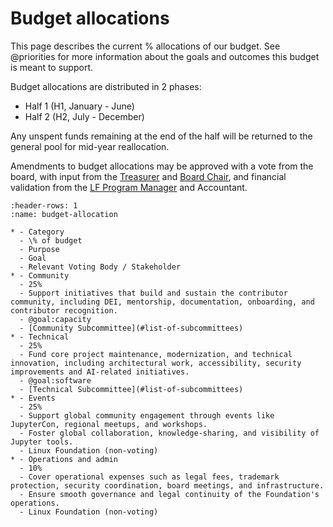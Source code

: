 # Budget allocations

This page describes the current % allocations of our budget.
See @priorities for more information about the goals and outcomes this budget is meant to support.

Budget allocations are distributed in 2 phases:

- Half 1 (H1, January - June)
- Half 2 (H2, July - December)

Any unspent funds remaining at the end of the half will be returned to the general pool for mid-year reallocation.

Amendments to budget allocations may be approved with a vote from the board, with input from the [Treasurer](#role:treasurer) and [Board Chair](#role:chair), and financial validation from the [LF Program Manager](#role:program-manager) and Accountant.

```{list-table} Budget Allocation by Category
:header-rows: 1
:name: budget-allocation

* - Category
  - \% of budget
  - Purpose
  - Goal
  - Relevant Voting Body / Stakeholder
* - Community
  - 25%
  - Support initiatives that build and sustain the contributor community, including DEI, mentorship, documentation, onboarding, and contributor recognition.
  - @goal:capacity
  - [Community Subcommittee](#list-of-subcommittees)
* - Technical
  - 25%
  - Fund core project maintenance, modernization, and technical innovation, including architectural work, accessibility, security improvements and AI-related initiatives.
  - @goal:software
  - [Technical Subcommittee](#list-of-subcommittees)
* - Events
  - 25%
  - Support global community engagement through events like JupyterCon, regional meetups, and workshops.
  - Foster global collaboration, knowledge-sharing, and visibility of Jupyter tools.
  - Linux Foundation (non-voting)
* - Operations and admin
  - 10%
  - Cover operational expenses such as legal fees, trademark protection, security coordination, board meetings, and infrastructure.
  - Ensure smooth governance and legal continuity of the Foundation's operations.
  - Linux Foundation (non-voting)
```
